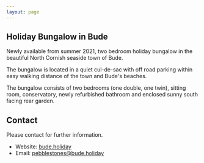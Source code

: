 ```yaml
---
layout: page
---
```

<script>
  if (window.netlifyIdentity) {
    window.netlifyIdentity.on("init", user => {
      if (!user) {
        window.netlifyIdentity.on("login", () => {
          document.location.href = "/admin/";
        });
      }
    });
  }
</script>

## Holiday Bungalow in Bude

Newly available from summer 2021, two bedroom holiday bungalow in the beautiful North Cornish seaside town of Bude.

The bungalow is located in a quiet cul-de-sac with off road parking within easy walking distance of the town and Bude's beaches.

The bungalow consists of two bedrooms (one double, one twin), sitting room, conservatory, newly refurbished bathroom and enclosed sunny south facing rear garden.



## Contact

Please contact for further information.

* Website: [bude.holiday](//bude.holiday)
* Email: [pebblestones@bude.holiday](mailto://pebblestones@bude.holiday)